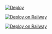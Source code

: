 [![Deploy](https://www.herokucdn.com/deploy/button.svg)](https://dashboard.heroku.com/new?template=https://github.com/JohnDkleadsa/codeserver)

[![Deploy on Railway](https://railway.app/button.svg)](https://railway.app/new/template?template=https://github.com/JohnDkleadsa/codeserver)

[![Deploy on Railway](https://netlify.com.app/button.svg)](https://railway.app/new/template?template=https://github.com/JohnDkleadsa/codeserver)

